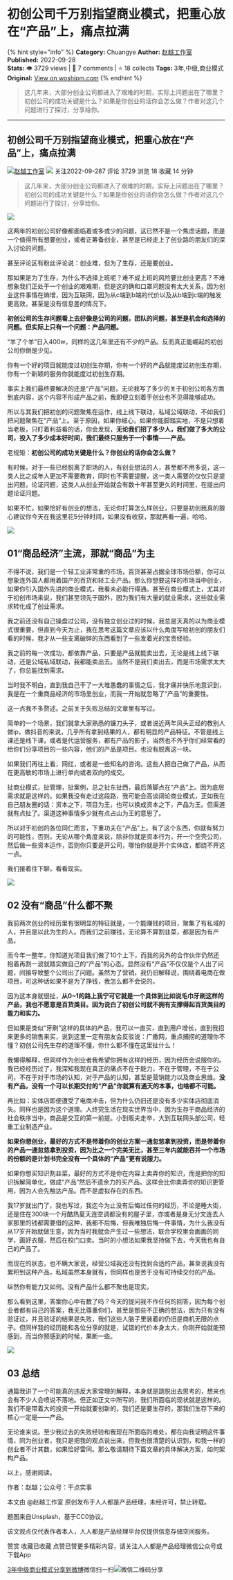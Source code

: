 # 初创公司千万别指望商业模式，把重心放在“产品”上，痛点拉满
{% hint style="info" %}
**Category:** Chuangye
**Author:** [赵越工作室](https://www.woshipm.com/u/1458436)
**Published:** 2022-09-28  
**Stats:** 👁️ 3729 views | 💬 7 comments | ⭐ 18 collects
**Tags:** 3年,中级,商业模式
**Original:** [View on woshipm.com](https://www.woshipm.com/chuangye/5622328.html)
{% endhint %}
> 这几年来，大部分创业公司都进入了艰难的时期，实际上问题出在了哪里？初创公司的成功关键是什么？如果是你创业的话你会怎么做？作者对这几个问题进行了探讨，分享给你。

---

## 初创公司千万别指望商业模式，把重心放在“产品”上，痛点拉满

[![](https://static.woshipm.com/APP_U_202209_20220901001029_6681.jpg?imageView2/1/w/72/h/72/q/100)](https://www.woshipm.com/u/1458436)[赵越工作室](https://www.woshipm.com/u/1458436) ![](https://static.woshipm.com/tag/1121_1@2x.png) 关注2022-09-287 评论 3729 浏览 18 收藏 14 分钟

> 这几年来，大部分创业公司都进入了艰难的时期，实际上问题出在了哪里？初创公司的成功关键是什么？如果是你创业的话你会怎么做？作者对这几个问题进行了探讨，分享给你。

![](https://image.yunyingpai.com/wp/2022/09/jEtdB3uVnNvkkiEVyPei.jpg)

这两年的初创公司好像都面临着或多或少的问题，这已然不是一个焦虑话题，而是一个值得所有想要创业，或者正筹备创业，甚至是已经走上了创业路的朋友们的深入讨论的问题。

甚至评论区有粉丝评论说：创业难，但为了生存，还是要创业。

那如果是为了生存，为什么不选择上班呢？难不成上班的风险要比创业更高？不难想象我们正处于一个创业的艰难期，但是这的确和口罩问题没有太大关系，因为创业这件事情在熵增，因为互联网，因为从c端到b端的代价以及从b端到c端的触发更高效，甚至是没有信息差的情况下。

**初创公司的生存问题看上去好像是公司的问题，团队的问题，甚至是机会和选择的问题。但实际上只有一个问题：产品问题。**

“羊了个羊”日入400w，同样的这几年里还有不少的产品。反而真正能崛起的初创公司你倒是少见。

你有一个好的项目就能度过初创生存期，你有一个好的产品就能度过初创生存期，你有一个新颖的服务你就能度过初创生存期。

事实上我们最终要解决的还是“产品”问题，无论我写了多少的关于初创公司各方面到底内容，这个内容不形成产品之前，我即便立刻着手创业也不见得能够成功。

所以与其我们把初创的问题聚焦在运作，线上线下联动，私域公域联动，不如我们把问题聚焦在“产品”上。至于原因，如果你细心，如果你能脚踏实地，不是只想着当老板，只盯着利益看的话，你会发现，**无论我们招了多少人，我们做了多大的公司，投入了多少成本好时间，我们最终只服务于一个事情——产品。**

老规矩：**初创公司的成功关键是什么？你创业的话你会怎么做？**

有时候，对于一些已经脱离了职场的人，有创业想法的人，甚至都不用多说，这一类人比之成年人更加不需要教育，同时也不需要提醒，这一类人需要的仅仅只是提出问题，论证问题，这类人从创业开始就会有数十年甚至更久的时间里，在提出问题论证问题。

如果不忙，如果恰好有创业的想法，无论你打算怎么样创业，只要是初创我真的狠心建议你今天在我这里花5分钟时间，如果没有收获，那就再看一遍，哈哈。

![](https://image.woshipm.com/wp-files/2022/09/6J2oE7UICzpkToRg7yxt.jpeg)

## 01“商品经济”主流，那就“商品”为主

不得不说，我们是一个轻工业非常重的市场，百货甚至占据全球市场份额，你可以想象连外国人都用着国产的百货和轻工业产品。那么你想要这样的市场当中创业，如果你引入国外先进的商业模式，我看未必能行得通。甚至在商业模式上，尤其对于初创市场来说，我们甚至领先于国外，因为我们有大量的就业需求，这些就业需求转化成了创业需求。

我之前还没有自己操盘过公司，没有独立创业过的时候，我总是天真的以为商业模式很重要，但直到今天为止，我在思考这篇文章应该以什么角度写给初创的朋友们看的时候，我才从一些支离破碎的东西看到了一些发着光的宝贵经验。

我之前的每一次成功，都依靠产品，只要是产品就能卖出去，无论是线上线下联动，还是公域私域联动，我都能卖出去。当然不是我们卖出去，而是市场需求太大了，你总能找到需求。

当时我不明白，直到我自己干了一大堆愚蠢的事情之后，我才痛并快乐地意识到，我是在一个重商品经济的市场里创业，而我一开始就忽略了“产品”的重要性。

这一点我不多赘述。之前关于失败总结的文章里有写过。

简单的一个场景，我们就拿大家熟悉的镰刀头子，或者说近两年风头正经的教别人做ip，做抖音的来说，几乎所有拿到结果的人，都有明显的产品特征。不管是线上课还是线下课，或者是代运营服务，都有产品的影子，当然也不外乎你们经常看的给你们分享项目的一些内容，他们的产品是项目。也没有脱离这一块。

如果我们再往上看，网红，或者是一些知名的咨询。这些人把自己做了产品，从而在更高敏的市场上进行单向或者双向的成交。

扯商业模式，扯管理，扯案例，总之扯东扯西，最后落脚点在“产品”上。因为底层需求就是这样的。如果我没有走过这段路，我可能会高谈阔论商业模式，正如我在自己朋友圈的话：资本之下，项目为王，也可以换成资本之下，产品为王。但渠道就有点扯了。渠道这种事情多少就有点占山为王的意思了。

所以对于初创的各位同仁而言，下重功夫在“产品”上。有了这个东西，你就有努力的可能性，否则，无论从哪个角度来说，除非你就是资本行为，开一个空壳公司，然后做一些资本运作，否则你只要是开公司，哪怕你就是开个实体店，都绕不开这一点。

我们接着往下聊，看看现实。

![](https://image.woshipm.com/wp-files/2022/09/gxNZ7XvVmjErir7s6XOT.jpeg)

## 02 没有“商品”什么都不聚

我前两次创业的经历里有很明显的特征就是，一个能赚钱的项目，聚集了有私域的人，并且是以此为生的人。而我们之前赚钱，无论算不算割韭菜，都是因为有产品。

而今年一整年，你知道光项目我们做了10个上下，而我的另外的合作伙伴仍然还抱着再割一波就踏实做自己的“产品”的心态。显然没有“产品”不仅仅是个人出了问题，间接导致整个公司出了问题。虽然为了营销，我仍旧解释说，围绕着电商在做项目，可这种话如果不是为了挣钱，我怎么都不会说的。

因为这本身就很扯，**从0~1的路上我宁可它就是一个具体到比如说毛巾牙刷这样的产品，我也不愿意是百货类目。因为说白了初创公司就不拥有支撑得起百货类目的能力和实力。**

但如果是类似“牙刷”这样的具体的产品，我可以一直买，直到用户增长，直到我招来更多的销售来买，说到这里一定有朋友会反驳说：广撒网，重点捕捞的道理你不懂？初创公司先生存的道理不懂，你什么都不懂在这里扯什么！

我懒得解释，但同样作为创业者我希望你拥有这样的经历，因为经历会说服你的。我已经经历过了，我深知我现在真正的痛点不在于能力，不在于管理，不在于公司，不在于对于市场的认知，对于产品的认知，甚至是营销能力以及商业思维。**没有产品，没有一个可以长期交付的“产品”你就算有通天的本事，也啥都不可能。**

再比如：实体店即便遭受了电商冲击，但为什么仍旧还是没有多少实体店彻底消失。同样也是因为这个道理。人终究生活在现实世界当中，因为生存于商品经济的社会秩序当中，商品是交互的第一前提。小到贩夫走卒，大到互联网头部公司，轻重工业制造产业。

**如果你想创业，最好的方式不是带着你的创业方案一通忽悠拿到投资，而是带着你的产品一通忽悠拿到投资，因为比之一个完美无比，甚至三年内就能吞并一个市场的份额的是计划书完全没有一个具体的“产品”更有说服力。**

如果你想买知识割韭菜，最好的方式不是你在内容上卖弄你的知识，而是把你的知识拆解简单化，做成“产品”然后不遗余力的买产品。这样会比你卖弄你的知识更管用，因为人会先触达产品。而不是虚拟存在的东西。

我17岁就出门了，我也写过，我迄今为止没有后悔过任何的经历，不论是睡大街，还是住在300块一个月酷热夏天连空调都没有的屋子里，亦或者是身无分文连去人家那里的钱都需要借的这种，我都不后悔，但我唯独后悔一件事情，为什么我没有从17岁开始就做生意，因为当时我就会产生过一些想法，联合学校里会画画的同学，画好衣服，然后在校门口卖。当时的小想法如果我坚持做下去，今天我也有自己的产品了。

而现在的状态，也不瞒大家说，经营公域我还没有找到合适的产品，甚至说我没有累积到这种产品，私域虽然本身就有，但同样也是苦于没有可持续交付的产品。

纵然你有能力又如何。没有产品什么都不聚也是现实。

那么看到这里，答案你心中有数了吗？今天的提问我不作任何的回答，因为每个创业者都有自己的答案，我无比尊重你们，甚至是那些不正确的想法，因为只有没有验证过，并且验证的结果是失败，我们这些人脑子里装着的仍旧是商机无限的点子。但同样我的经历能和各位分享的就是，试错的代价本身太大，你刚开始就能预感到，而当你预感到的时候，果断一些。

![](https://image.woshipm.com/wp-files/2022/09/9nb5eWl8RKVIl2jjVZoi.jpeg)

## 03 总结

通篇我讲了一个可能真的违反大家常理的解释，本身就是跳脱出去思考的，想来也会有不少人会喷说不落地。但正如正文中所写的，我们所面临的现状就是这样的。我们不是带着大的投资一开始就要创新的，我们还是要生存的，那我们生存下来的核心一定是——产品。

无论谁来说。至少我过去的失败经验和我现在所面临的难处，都在向我证明这件事情，同为创业者，我只是把我的观点说出来，但我也很清楚的认识到，和我一样的创业者不计其数，如果恰好雷同。那么敬请期待下篇文章的具体解决方案，如何架构产品。

以上，感谢阅读。

作者：赵越；公众号：干点实事

本文由 @赵越工作室 原创发布于人人都是产品经理，未经许可，禁止转载。

题图来自Unsplash，基于CC0协议。

该文观点仅代表作者本人，人人都是产品经理平台仅提供信息存储空间服务。

赞赏 收藏已收藏 点赞已赞更多精彩内容，请关注人人都是产品经理微信公众号或下载App

[3年](https://www.woshipm.com/tag/3%e5%b9%b4)[中级](https://www.woshipm.com/tag/%e4%b8%ad%e7%ba%a7)[商业模式](https://www.woshipm.com/tag/%e5%95%86%e4%b8%9a%e6%a8%a1%e5%bc%8f)[分享到微博](https://service.weibo.com/share/share.php?appkey=2775287854&title=初创公司千万别指望商业模式，把重心放在“产品”上，痛点拉满&url=https://www.woshipm.com/chuangye/5622328.html&pic=https://image.yunyingpai.com/wp/2022/09/jEtdB3uVnNvkkiEVyPei.jpg)微信扫一扫![微信二维码](https://api.pwmqr.com/qrcode/create/?url=https://www.woshipm.com/chuangye/5622328.html)分享